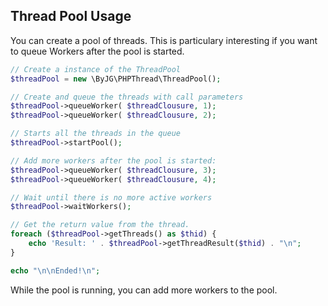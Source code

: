 ## Thread Pool Usage

You can create a pool of threads. This is particulary interesting if you want to queue Workers
after the pool is started.

```php
// Create a instance of the ThreadPool
$threadPool = new \ByJG\PHPThread\ThreadPool();

// Create and queue the threads with call parameters
$threadPool->queueWorker( $threadClousure, 1);
$threadPool->queueWorker( $threadClousure, 2);

// Starts all the threads in the queue
$threadPool->startPool();

// Add more workers after the pool is started:
$threadPool->queueWorker( $threadClousure, 3);
$threadPool->queueWorker( $threadClousure, 4);

// Wait until there is no more active workers
$threadPool->waitWorkers();

// Get the return value from the thread.
foreach ($threadPool->getThreads() as $thid) {
    echo 'Result: ' . $threadPool->getThreadResult($thid) . "\n";
}

echo "\n\nEnded!\n";
```

While the pool is running, you can add more workers to the pool. 
